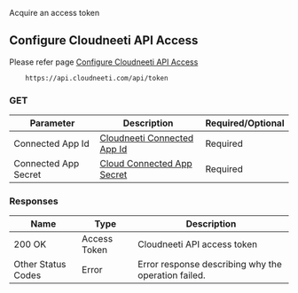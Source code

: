 Acquire an access token

## Configure Cloudneeti API Access
Please refer page [Configure Cloudneeti API Access](../../administratorGuide/configureCloudneetiAPIAccess)

        https://api.cloudneeti.com/api/token

### GET

| Parameter           |           Description                                |           Required/Optional  |
|-----------|----------------------------------------------------------------|----------------------------|
| Connected App Id   |          [Cloudneeti Connected App Id​](#license-id)                  | Required|
| Connected App Secret   |          [Cloud Connected App Secret](#account-id)                          | Required|

### Responses

| Name           |           Type       |          Description  |
|----------------|----------------------|-----------------------|
| 200 OK	     |           Access Token     | Cloudneeti API access token      |
| Other Status Codes |      Error     | Error response describing why the operation failed.     |




